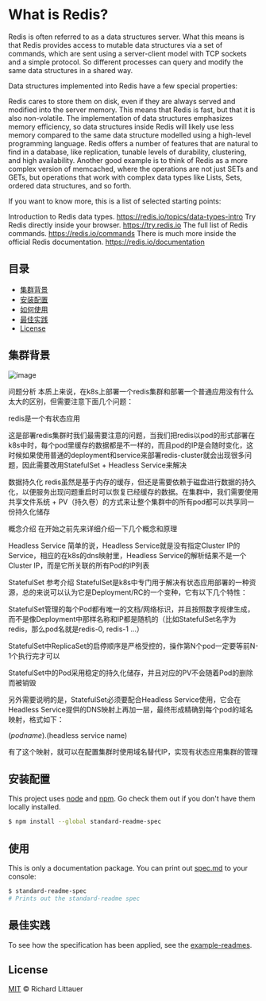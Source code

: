 # What is Redis?


Redis is often referred to as a data structures server. What this means is that Redis provides access to mutable data structures via a set of commands, which are sent using a server-client model with TCP sockets and a simple protocol. So different processes can query and modify the same data structures in a shared way.

Data structures implemented into Redis have a few special properties:

Redis cares to store them on disk, even if they are always served and modified into the server memory. This means that Redis is fast, but that it is also non-volatile.
The implementation of data structures emphasizes memory efficiency, so data structures inside Redis will likely use less memory compared to the same data structure modelled using a high-level programming language.
Redis offers a number of features that are natural to find in a database, like replication, tunable levels of durability, clustering, and high availability.
Another good example is to think of Redis as a more complex version of memcached, where the operations are not just SETs and GETs, but operations that work with complex data types like Lists, Sets, ordered data structures, and so forth.

If you want to know more, this is a list of selected starting points:

Introduction to Redis data types. https://redis.io/topics/data-types-intro
Try Redis directly inside your browser. https://try.redis.io
The full list of Redis commands. https://redis.io/commands
There is much more inside the official Redis documentation. https://redis.io/documentation


## 目录

- [集群背景](#集群背景)
- [安装配置](#安装配置)
- [如何使用](#如何使用)
- [最佳实践](#最佳实践)
- [License](#license)

## 集群背景
![image](https://user-images.githubusercontent.com/96233798/150904170-7cdf3be2-88ab-4caa-8852-b7c0e893f287.png)

问题分析
本质上来说，在k8s上部署一个redis集群和部署一个普通应用没有什么太大的区别，但需要注意下面几个问题：

redis是一个有状态应用

这是部署redis集群时我们最需要注意的问题，当我们把redis以pod的形式部署在k8s中时，每个pod里缓存的数据都是不一样的，而且pod的IP是会随时变化，这时候如果使用普通的deployment和service来部署redis-cluster就会出现很多问题，因此需要改用StatefulSet + Headless Service来解决

数据持久化
redis虽然是基于内存的缓存，但还是需要依赖于磁盘进行数据的持久化，以便服务出现问题重启时可以恢复已经缓存的数据。在集群中，我们需要使用共享文件系统 + PV（持久卷）的方式来让整个集群中的所有pod都可以共享同一份持久化储存

概念介绍
在开始之前先来详细介绍一下几个概念和原理

Headless Service 简单的说，Headless Service就是没有指定Cluster IP的Service，相应的在k8s的dns映射里，Headless Service的解析结果不是一个Cluster IP，而是它所关联的所有Pod的IP列表

StatefulSet 参考介绍 StatefulSet是k8s中专门用于解决有状态应用部署的一种资源，总的来说可以认为它是Deployment/RC的一个变种，它有以下几个特性：

StatefulSet管理的每个Pod都有唯一的文档/网络标识，并且按照数字规律生成，而不是像Deployment中那样名称和IP都是随机的（比如StatefulSet名字为redis，那么pod名就是redis-0, redis-1 ...）

StatefulSet中ReplicaSet的启停顺序是严格受控的，操作第N个pod一定要等前N-1个执行完才可以

StatefulSet中的Pod采用稳定的持久化储存，并且对应的PV不会随着Pod的删除而被销毁

另外需要说明的是，StatefulSet必须要配合Headless Service使用，它会在Headless Service提供的DNS映射上再加一层，最终形成精确到每个pod的域名映射，格式如下：

$(podname).$(headless service name)

有了这个映射，就可以在配置集群时使用域名替代IP，实现有状态应用集群的管理

## 安装配置

This project uses [node](http://nodejs.org) and [npm](https://npmjs.com). Go check them out if you don't have them locally installed.

```sh
$ npm install --global standard-readme-spec
```

## 使用

This is only a documentation package. You can print out [spec.md](spec.md) to your console:

```sh
$ standard-readme-spec
# Prints out the standard-readme spec
```

## 最佳实践

To see how the specification has been applied, see the [example-readmes](example-readmes/).


## License

[MIT](LICENSE) © Richard Littauer
